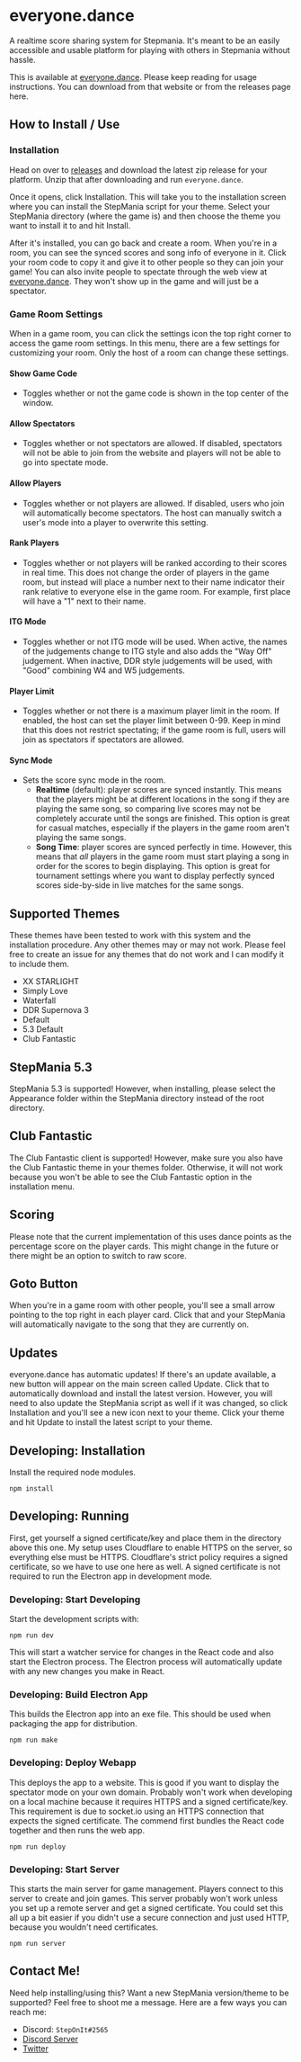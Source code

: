 # everyone.dance
A realtime score sharing system for Stepmania. It's meant to be an easily accessible and usable platform for playing with others in Stepmania without hassle.

This is available at [everyone.dance](https://everyone.dance/). Please keep reading for usage instructions. You can download from that website or from the releases page here.

## How to Install / Use

### Installation
Head on over to [releases](https://github.com/benank/everyone.dance/releases) and download the latest zip release for your platform. Unzip that after downloading and run `everyone.dance`.

Once it opens, click Installation. This will take you to the installation screen where you can install the StepMania script for your theme. Select your StepMania directory (where the game is) and then choose the theme you want to install it to and hit Install.

After it's installed, you can go back and create a room. When you're in a room, you can see the synced scores and song info of everyone in it. Click your room code to copy it and give it to other people so they can join your game! You can also invite people to spectate through the web view at [everyone.dance](https://everyone.dance). They won't show up in the game and will just be a spectator.

### Game Room Settings
When in a game room, you can click the settings icon the top right corner to access the game room settings. In this menu, there are a few settings for customizing your room. Only the host of a room can change these settings. 

#### **Show Game Code**
- Toggles whether or not the game code is shown in the top center of the window.

#### **Allow Spectators**
- Toggles whether or not spectators are allowed. If disabled, spectators will not be able to join from the website and players will not be able to go into spectate mode.

#### **Allow Players**
- Toggles whether or not players are allowed. If disabled, users who join will automatically become spectators. The host can manually switch a user's mode into a player to overwrite this setting.

#### **Rank Players**
- Toggles whether or not players will be ranked according to their scores in real time. This does not change the order of players in the game room, but instead will place a number next to their name indicator their rank relative to everyone else in the game room. For example, first place will have a "1" next to their name.

#### **ITG Mode**
- Toggles whether or not ITG mode will be used. When active, the names of the judgements change to ITG style and also adds the "Way Off" judgement. When inactive, DDR style judgements will be used, with "Good" combining W4 and W5 judgements.

#### **Player Limit**
- Toggles whether or not there is a maximum player limit in the room. If enabled, the host can set the player limit between 0-99. Keep in mind that this does not restrict spectating; if the game room is full, users will join as spectators if spectators are allowed.

#### **Sync Mode**
- Sets the score sync mode in the room.
  - **Realtime** (default): player scores are synced instantly. This means that the players might be at different locations in the song if they are playing the same song, so comparing live scores may not be completely accurate until the songs are finished. This option is great for casual matches, especially if the players in the game room aren't playing the same songs.
  - **Song Time**: player scores are synced perfectly in time. However, this means that *all* players in the game room must start playing a song in order for the scores to begin displaying. This option is great for tournament settings where you want to display perfectly synced scores side-by-side in live matches for the same songs.

## Supported Themes
These themes have been tested to work with this system and the installation procedure. Any other themes may or may not work. Please feel free to create an issue for any themes that do not work and I can modify it to include them.

- XX STARLIGHT
- Simply Love
- Waterfall
- DDR Supernova 3
- Default
- 5.3 Default
- Club Fantastic

## StepMania 5.3
StepMania 5.3 is supported! However, when installing, please select the Appearance folder within the StepMania directory instead of the root directory.

## Club Fantastic
The Club Fantastic client is supported! However, make sure you also have the Club Fantastic theme in your themes folder. Otherwise, it will not work because you won't be able to see the Club Fantastic option in the installation menu.

## Scoring
Please note that the current implementation of this uses dance points as the percentage score on the player cards. This might change in the future or there might be an option to switch to raw score.

## Goto Button
When you're in a game room with other people, you'll see a small arrow pointing to the top right in each player card. Click that and your StepMania will automatically navigate to the song that they are currently on.

## Updates
everyone.dance has automatic updates! If there's an update available, a new button will appear on the main screen called Update. Click that to automatically download and install the latest version. However, you will need to also update the StepMania script as well if it was changed, so click Installation and you'll see a new icon next to your theme. Click your theme and hit Update to install the latest script to your theme.

## Developing: Installation
Install the required node modules.
```
npm install
```

## Developing: Running

First, get yourself a signed certificate/key and place them in the directory above this one. My setup uses Cloudflare to enable HTTPS on the server, so everything else must be HTTPS. Cloudflare's strict policy requires a signed certificate, so we have to use one here as well. A signed certificate is not required to run the Electron app in development mode.

### Developing: Start Developing

Start the development scripts with:

```
npm run dev
```

This will start a watcher service for changes in the React code and also start the Electron process. The Electron process will automatically update with any new changes you make in React.

### Developing: Build Electron App

This builds the Electron app into an exe file. This should be used when packaging the app for distribution.

```
npm run make
```

### Developing: Deploy Webapp

This deploys the app to a website. This is good if you want to display the spectator mode on your own domain. Probably won't work when developing on a local machine because it requires HTTPS and a signed certificate/key. This requirement is due to socket.io using an HTTPS connection that expects the signed certificate. The commend first bundles the React code together and then runs the web app.

```
npm run deploy
```

### Developing: Start Server

This starts the main server for game management. Players connect to this server to create and join games. This server probably won't work unless you set up a remote server and get a signed certificate. You could set this all up a bit easier if you didn't use a secure connection and just used HTTP, because you wouldn't need certificates.

```
npm run server
```

## Contact Me!
Need help installing/using this? Want a new StepMania version/theme to be supported? Feel free to shoot me a message. Here are a few ways you can reach me:

- Discord: `StepOnIt#2565`
- [Discord Server](https://discord.gg/EA7EWCK)
- [Twitter](https://twitter.com/StepOnItDDR)
